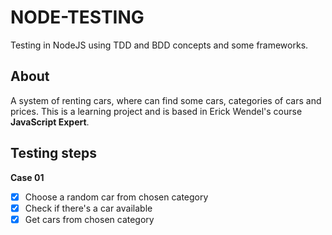 # NODE-TESTING
Testing in NodeJS using TDD and BDD concepts and some frameworks.

## About
A system of renting cars, where can find some cars, categories of cars and prices. This is a learning project and is based in Erick Wendel's course **JavaScript Expert**.

<!-- ## About BDD and TDD -->

## Testing steps
**Case 01**
  - [x] Choose a random car from chosen category
  - [x] Check if there's a car available
  - [x] Get cars from chosen category
